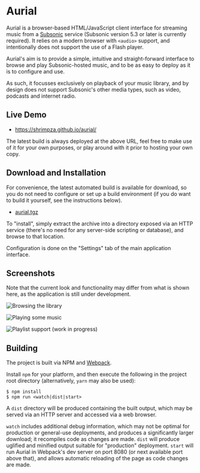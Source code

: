 # Aurial

Aurial is a browser-based HTML/JavaScript client interface for streaming music from a [Subsonic](http://subsonic.org/) service (Subsonic version 5.3 or later is currently required). It relies on a modern browser with `<audio>` support, and intentionally does not support the use of a Flash player.

Aurial's aim is to provide a simple, intuitive and straight-forward interface to browse and play Subsonic-hosted music, and to be as easy to deploy as it is to configure and use.

As such, it focusses exclusively on playback of your music library, and by design does not support Subsonic's other media types, such as video, podcasts and internet radio.


## Live Demo

- https://shrimpza.github.io/aurial/

The latest build is always deployed at the above URL, feel free to make use of it for your own purposes, or play around with it prior to hosting your own copy.


## Download and Installation

For convenience, the latest automated build is available for download, so you do not need to configure or set up a build environment (if you do want to build it yourself, see the instructions below).

- [aurial.tgz](https://shrimpza.github.io/aurial/aurial.tgz)

To "install", simply extract the archive into a directory exposed via an HTTP service (there's no need for any server-side scripting or database), and browse to that location.

Configuration is done on the "Settings" tab of the main application interface.


## Screenshots

Note that the current look and functionality may differ from what is shown here, as the application is still under development.

![Browsing the library](https://i.imgur.com/JmWY5Z3.png)

![Playing some music](https://i.imgur.com/1ImtXGR.png)

![Playlist support (work in progress)](https://i.imgur.com/ebDbB2T.png)


## Building

The project is built via NPM and [Webpack](https://webpack.github.io/).

Install `npm` for your platform, and then execute the following in the project root directory (alternatively, `yarn` may also be used):

```
$ npm install
$ npm run <watch|dist|start>
```

A `dist` directory will be produced containing the built output, which may be served via an HTTP server and accessed via a web browser.

`watch` includes additional debug information, which may not be optimal for production or general-use deployments, and produces a significantly larger download; it recompiles code as changes are made. `dist` will produce uglified and minified output suitable for "production" deployment. `start` will run Aurial in Webpack's dev server on port 8080 (or next available port above that), and allows automatic reloading of the page as code changes are made.
